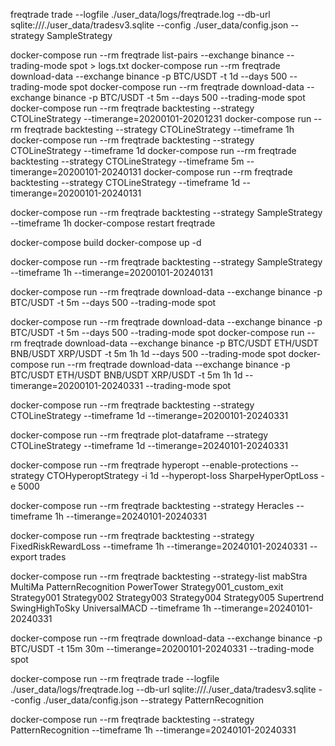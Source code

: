 freqtrade trade --logfile ./user_data/logs/freqtrade.log --db-url sqlite:///./user_data/tradesv3.sqlite --config ./user_data/config.json --strategy SampleStrategy

docker-compose run --rm freqtrade list-pairs --exchange binance --trading-mode spot > logs.txt
docker-compose run --rm freqtrade download-data --exchange binance -p BTC/USDT -t 1d --days 500 --trading-mode spot
docker-compose run --rm freqtrade download-data --exchange binance -p BTC/USDT -t 5m --days 500 --trading-mode spot
docker-compose run --rm freqtrade backtesting --strategy CTOLineStrategy --timerange=20200101-20201231
docker-compose run --rm freqtrade backtesting --strategy CTOLineStrategy --timeframe 1h
docker-compose run --rm freqtrade backtesting --strategy CTOLineStrategy --timeframe 1d
docker-compose run --rm freqtrade backtesting --strategy CTOLineStrategy --timeframe 5m --timerange=20200101-20240131
docker-compose run --rm freqtrade backtesting --strategy CTOLineStrategy --timeframe 1d --timerange=20200101-20240131



docker-compose run --rm freqtrade backtesting --strategy SampleStrategy --timeframe 1h
docker-compose restart freqtrade

docker-compose build
docker-compose up -d



docker-compose run --rm freqtrade backtesting --strategy SampleStrategy --timeframe 1h --timerange=20200101-20240131


docker-compose run --rm freqtrade download-data --exchange binance -p BTC/USDT -t 5m --days 500 --trading-mode spot

docker-compose run --rm freqtrade download-data --exchange binance -p BTC/USDT -t 5m --days 500 --trading-mode spot
docker-compose run --rm freqtrade download-data --exchange binance -p BTC/USDT ETH/USDT BNB/USDT XRP/USDT -t 5m 1h 1d --days 500 --trading-mode spot
docker-compose run --rm freqtrade download-data --exchange binance -p BTC/USDT ETH/USDT BNB/USDT XRP/USDT -t 5m 1h 1d --timerange=20200101-20240331 --trading-mode spot

docker-compose run --rm freqtrade backtesting --strategy CTOLineStrategy --timeframe 1d --timerange=20200101-20240331

docker-compose run --rm freqtrade plot-dataframe --strategy CTOLineStrategy --timeframe 1d --timerange=20240101-20240331

docker-compose run --rm freqtrade hyperopt --enable-protections --strategy CTOHyperoptStrategy -i 1d --hyperopt-loss SharpeHyperOptLoss -e 5000

docker-compose run --rm freqtrade backtesting --strategy Heracles --timeframe 1h --timerange=20240101-20240331


docker-compose run --rm freqtrade backtesting --strategy FixedRiskRewardLoss --timeframe 1h --timerange=20240101-20240331 --export trades

docker-compose run --rm freqtrade backtesting --strategy-list mabStra MultiMa PatternRecognition PowerTower Strategy001_custom_exit Strategy001 Strategy002 Strategy003 Strategy004 Strategy005 Supertrend SwingHighToSky UniversalMACD --timeframe 1h --timerange=20240101-20240331

docker-compose run --rm freqtrade download-data --exchange binance -p BTC/USDT -t 15m 30m --timerange=20200101-20240331 --trading-mode spot

docker-compose run --rm freqtrade trade --logfile ./user_data/logs/freqtrade.log --db-url sqlite:///./user_data/tradesv3.sqlite --config ./user_data/config.json --strategy PatternRecognition

docker-compose run --rm freqtrade backtesting --strategy PatternRecognition --timeframe 1h --timerange=20240101-20240331
